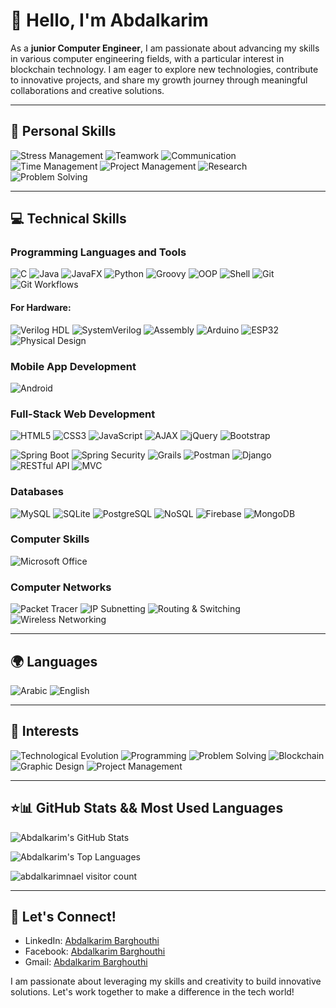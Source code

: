 # 👋 Hello, I'm Abdalkarim

As a **junior Computer Engineer**, I am passionate about advancing my skills in various computer engineering fields, with a particular interest in blockchain technology. I am eager to explore new technologies, contribute to innovative projects, and share my growth journey through meaningful collaborations and creative solutions.

---

## 🌟 Personal Skills
![Stress Management](https://img.shields.io/badge/Stress_Management-333333?style=flat&logo=mentalhealth&logoColor=white)
![Teamwork](https://img.shields.io/badge/Teamwork-333333?style=flat&logo=people&logoColor=white)
![Communication](https://img.shields.io/badge/Communication-333333?style=flat&logo=communication&logoColor=white)
![Time Management](https://img.shields.io/badge/Time_Management-333333?style=flat&logo=clock&logoColor=white)
![Project Management](https://img.shields.io/badge/Project_Management-333333?style=flat&logo=projectmanagement&logoColor=white)
![Research](https://img.shields.io/badge/Research-333333?style=flat&logo=research&logoColor=white)
![Problem Solving](https://img.shields.io/badge/Problem_Solving-333333?style=flat&logo=solving&logoColor=white)

---

## 💻 Technical Skills

### Programming Languages and Tools
![C](https://img.shields.io/badge/C-007ACC?style=flat&logo=c&logoColor=white)
![Java](https://img.shields.io/badge/Java-007396?style=flat&logo=java&logoColor=white)
![JavaFX](https://img.shields.io/badge/JavaFX-007396?style=flat&logo=openjdk&logoColor=white)
![Python](https://img.shields.io/badge/Python-3776AB?style=flat&logo=python&logoColor=white)
![Groovy](https://img.shields.io/badge/Groovy-4298B8?style=flat&logo=groovy&logoColor=white)
![OOP](https://img.shields.io/badge/OOP-007ACC?style=flat&logo=objectoriented&logoColor=white)
![Shell](https://img.shields.io/badge/Shell_Script-121D33?style=flat&logo=gnu-bash&logoColor=white)
![Git](https://img.shields.io/badge/Git-F05032?style=flat&logo=git&logoColor=white)
![Git Workflows](https://img.shields.io/badge/Git_Workflows-4B9CD3?style=flat&logo=git&logoColor=white)

#### For Hardware:
![Verilog HDL](https://img.shields.io/badge/Verilog-4285F4?style=flat&logoColor=white)
![SystemVerilog](https://img.shields.io/badge/SystemVerilog-6E4C8A?style=flat&logo=systemverilog&logoColor=white)
![Assembly](https://img.shields.io/badge/Assembly-6E4C8A?style=flat&logo=assembly&logoColor=white)
![Arduino](https://img.shields.io/badge/Arduino-00979D?style=flat&logo=arduino&logoColor=white)
![ESP32](https://img.shields.io/badge/ESP32-003399?style=flat&logo=esp32&logoColor=white)
![Physical Design](https://img.shields.io/badge/Physical_Design-4E79A7?style=flat&logo=design&logoColor=white)

### Mobile App Development
![Android](https://img.shields.io/badge/Android-3DDC84?style=flat&logo=android&logoColor=white)

### Full-Stack Web Development
![HTML5](https://img.shields.io/badge/HTML5-E34F26?style=flat&logo=html5&logoColor=white)
![CSS3](https://img.shields.io/badge/CSS3-1572B6?style=flat&logo=css3&logoColor=white)
![JavaScript](https://img.shields.io/badge/JavaScript-F7DF1E?style=flat&logo=javascript&logoColor=white)
![AJAX](https://img.shields.io/badge/AJAX-007ACC?style=flat&logo=ajax&logoColor=white)
![jQuery](https://img.shields.io/badge/jQuery-0769AD?style=flat&logo=jquery&logoColor=white)
![Bootstrap](https://img.shields.io/badge/Bootstrap-7952B3?style=flat&logo=bootstrap&logoColor=white)

![Spring Boot](https://img.shields.io/badge/Spring_Boot-6DB33F?style=flat&logo=springboot&logoColor=white)
![Spring Security](https://img.shields.io/badge/Spring_Security-6DB33F?style=flat&logo=spring&logoColor=white)
![Grails](https://img.shields.io/badge/Grails-6DB33F?style=flat&logo=grails&logoColor=white)
![Postman](https://img.shields.io/badge/Postman-FF6C37?style=flat&logo=postman&logoColor=white)
![Django](https://img.shields.io/badge/Django-092E20?style=flat&logo=django&logoColor=white)
![RESTful API](https://img.shields.io/badge/RESTful_API-007ACC?style=flat&logo=api&logoColor=white)
![MVC](https://img.shields.io/badge/MVC-007ACC?style=flat&logo=mvc&logoColor=white)


### Databases
![MySQL](https://img.shields.io/badge/MySQL-4479A1?style=flat&logo=mysql&logoColor=white)
![SQLite](https://img.shields.io/badge/SQLite-003B57?style=flat&logo=sqlite&logoColor=white)
![PostgreSQL](https://img.shields.io/badge/PostgreSQL-4169E1?style=flat&logo=postgresql&logoColor=white)
![NoSQL](https://img.shields.io/badge/NoSQL-6E4E8E?style=flat&logo=apachecouchdb&logoColor=white)
![Firebase](https://img.shields.io/badge/Firebase-FFCA28?style=flat&logo=firebase&logoColor=black)
![MongoDB](https://img.shields.io/badge/MongoDB-47A248?style=flat&logo=mongodb&logoColor=white)

### Computer Skills
![Microsoft Office](https://img.shields.io/badge/Microsoft_Office-0078D4?style=flat&logo=microsoftoffice&logoColor=white)

### Computer Networks
![Packet Tracer](https://img.shields.io/badge/Cisco_Packet_Tracer-1BA0E1?style=flat&logo=cisco&logoColor=white)
![IP Subnetting](https://img.shields.io/badge/IP_Subnetting-007ACC?style=flat&logo=network&logoColor=white)
![Routing & Switching](https://img.shields.io/badge/Routing_%26_Switching-007ACC?style=flat&logo=network&logoColor=white)
![Wireless Networking](https://img.shields.io/badge/Wireless_Networking-007ACC?style=flat&logo=wifi&logoColor=white)

---

## 🌍 Languages
![Arabic](https://img.shields.io/badge/Arabic-333333?style=flat&logo=language&logoColor=white)
![English](https://img.shields.io/badge/English-333333?style=flat&logo=language&logoColor=white)

---

## 🌱 Interests
![Technological Evolution](https://img.shields.io/badge/Technological_Evolution-333333?style=flat&logo=tech&logoColor=white)
![Programming](https://img.shields.io/badge/Programming-333333?style=flat&logo=programming&logoColor=white)
![Problem Solving](https://img.shields.io/badge/Problem_Solving-333333?style=flat&logo=solving&logoColor=white)
![Blockchain](https://img.shields.io/badge/Blockchain-333333?style=flat&logo=blockchain&logoColor=white)
![Graphic Design](https://img.shields.io/badge/Graphic_Design-333333?style=flat&logo=graphicdesign&logoColor=white)
![Project Management](https://img.shields.io/badge/Project_Management-333333?style=flat&logo=projectmanagement&logoColor=white)

---

## ⭐️📊 GitHub Stats && Most Used Languages
![Abdalkarim's GitHub Stats](https://github-readme-stats.vercel.app/api?username=abdalkarimnael&show_icons=true&theme=radical) 

![Abdalkarim's Top Languages](https://github-readme-stats.vercel.app/api/top-langs/?username=abdalkarimnael&layout=compact&theme=radical)


<p align="left">
  <img src="https://komarev.com/ghpvc/?username=abdalkarimnael&&abbreviated=true&label=👁️Visitors%20Since%2005/04/2025:&color=0d47a1&style=flat-square" alt="abdalkarimnael visitor count" />
</p>

---

## 💼 Let's Connect!
- LinkedIn: [Abdalkarim Barghouthi](https://www.linkedin.com/in/anaelbarghouthi/)
- Facebook: [Abdalkarim Barghouthi](https://www.facebook.com/anael.barghouthi)
- Gmail: [Abdalkarim Barghouthi](mailto:abdulkareemnael@gmail.com)

I am passionate about leveraging my skills and creativity to build innovative solutions. Let's work together to make a difference in the tech world!

